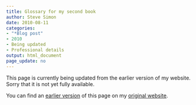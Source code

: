 ```yaml
---
title: Glossary for my second book
author: Steve Simon
date: 2010-08-11
categories:
- "*Blog post"
- 2010
- Being updated
- Professional details
output: html_document
page_update: no
---
```


This page is currently being updated from the earlier version of my website. Sorry that it is not yet fully available.

<!---More--->

You can find an [earlier version][sim1] of this page on my [original website][sim2].

[sim1]: http://www.pmean.com/10/Glossary.html
[sim2]: http://www.pmean.com/original_site.html
